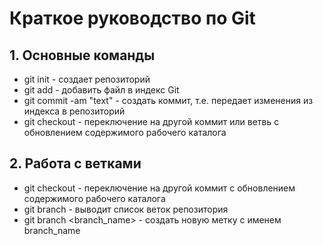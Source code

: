 # Краткое руководство по  Git
## 1. Основные команды
* git init - создает репозиторий
* git add <filename> - добавить файл в индекс Git
* git commit -am "text" - создать коммит, т.е. передает изменения из индекса в репозиторий
* git checkout <hash> - переключение на другой коммит или ветвь с обновлением содержимого рабочего каталога
## 2. Работа с ветками
* git checkout <hash> - переключение на другой коммит с обновлением содержимого рабочего каталога
* git branch - выводит список веток репозитория
* git branch <branch_name> - создать новую метку с именем branch_name